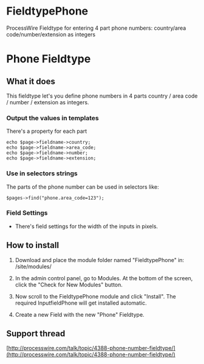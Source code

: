 FieldtypePhone
==============

ProcessWire Fieldtype for entering 4 part phone numbers: country/area code/number/extension as integers


# Phone Fieldtype

## What it does

This fieldtype let's you define phone numbers in 4 parts country / area code / number / extension as integers.

### Output the values in templates

There's a property for each part

```
echo $page->fieldname->country;
echo $page->fieldname->area_code;
echo $page->fieldname->number;
echo $page->fieldname->extension;
```
### Use in selectors strings

The parts of the phone number can be used in selectors like:

`$pages->find("phone.area_code=123");`

### Field Settings

* There's field settings for the width of the inputs in pixels.

## How to install

1. Download and place the module folder named "FieldtypePhone" in:
/site/modules/

2. In the admin control panel, go to Modules. At the bottom of the
screen, click the "Check for New Modules" button.

3. Now scroll to the FieldtypePhone module and click "Install". The required InputfieldPhone will get installed automatic.

4. Create a new Field with the new "Phone" Fieldtype.

## Support thread

[http://processwire.com/talk/topic/4388-phone-number-fieldtype/](http://processwire.com/talk/topic/4388-phone-number-fieldtype/)
